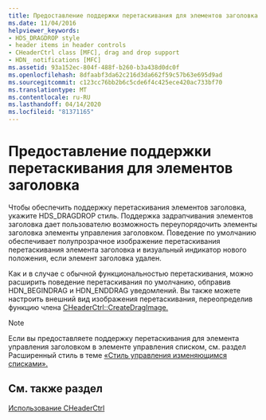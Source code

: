 ```yaml
---
title: Предоставление поддержки перетаскивания для элементов заголовка
ms.date: 11/04/2016
helpviewer_keywords:
- HDS_DRAGDROP style
- header items in header controls
- CHeaderCtrl class [MFC], drag and drop support
- HDN_ notifications [MFC]
ms.assetid: 93a152ec-804f-488f-b260-b3a438d0dc0f
ms.openlocfilehash: 8dfaabf3da62c216d3da662f59c57b63e695d9ad
ms.sourcegitcommit: c123cc76bb2b6c5cde6f4c425ece420ac733bf70
ms.translationtype: MT
ms.contentlocale: ru-RU
ms.lasthandoff: 04/14/2020
ms.locfileid: "81371165"
---
```

# <a name="providing-drag-and-drop-support-for-header-items"></a>Предоставление поддержки перетаскивания для элементов заголовка

Чтобы обеспечить поддержку перетаскивания элементов заголовка, укажите HDS_DRAGDROP стиль. Поддержка задрапчивания элементов заголовка дает пользователю возможность переупорядочить элементы заголовка элементы управления заголовком. Поведение по умолчанию обеспечивает полупрозрачное изображение перетаскивания перетаскивания элемента заголовка и визуальный индикатор нового положения, если элемент заголовка удален.

Как и в случае с обычной функциональностью перетаскивания, можно расширить поведение перетаскивания по умолчанию, обправив HDN_BEGINDRAG и HDN_ENDDRAG уведомлений. Вы также можете настроить внешний вид изображения перетаскивания, переопределив функцию члена [CHeaderCtrl::CreateDragImage.](../mfc/reference/cheaderctrl-class.md#createdragimage)

> [!NOTE]
> Если вы предоставляете поддержку перетаскивания для элемента управления заголовком в элементе управления списком, см. раздел Расширенный стиль в теме [«Стиль управления изменяющимся списками».](../mfc/changing-list-control-styles.md)

## <a name="see-also"></a>См. также раздел

[Использование CHeaderCtrl](../mfc/using-cheaderctrl.md)
